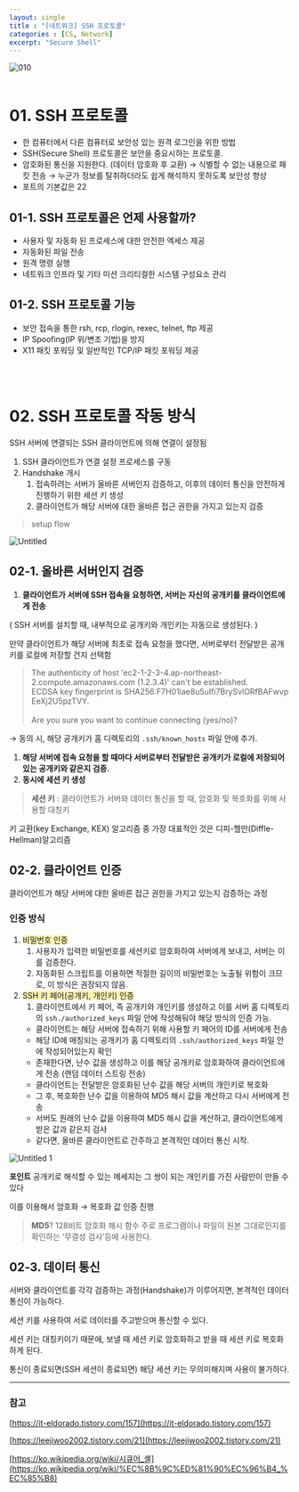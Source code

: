 ```yaml
---
layout: single
title : "[네트워크] SSH 프로토콜"
categories : [CS, Network]
excerpt: "Secure Shell"
---
```



![010](https://user-images.githubusercontent.com/72294509/156783205-e7fbca78-eb48-4c73-a5e6-5871b17b9658.png)
<br><br>

# 01. SSH 프로토콜

- 한 컴퓨터에서 다른 컴퓨터로 보안성 있는 원격 로그인을 위한 방법
- SSH(Secure Shell) 프로토콜은 보안을 중요시하는 프로토콜.
- 암호화된 통신을 지원한다. (데이터 암호화 후 교환)
→ 식별할 수 없는 내용으로 패킷 전송 
→ 누군가 정보를 탈취하더라도 쉽게 해석하지 못하도록 보안성 향상
- 포트의 기본값은 22

## 01-1. SSH 프로토콜은 언제 사용할까?

- 사용자 및 자동화 된 프로세스에 대한 안전한 엑세스 제공
- 자동화된 파일 전송
- 원격 명령 실행
- 네트워크 인프라 및 기타 미션 크리티컬한 시스템 구성요소 관리

## 01-2. SSH 프로토콜 기능

- 보안 접속을 통한 rsh, rcp, rlogin, rexec, telnet, ftp 제공
- IP Spoofing(IP 위/변조 기법)을 방지
- X11 패킷 포워딩 및 일반적인 TCP/IP 패킷 포워딩 제공

<br><br>

# 02. SSH 프로토콜 작동 방식

SSH 서버에 연결되는 SSH 클라이언트에 의해 연결이 설정됨

1. SSH 클라이언트가 연결 설정 프로세스를 구동
2. Handshake 개시
    1. 접속하려는 서버가 올바른 서버인지 검증하고, 이후의 데이터 통신을 안전하게 진행하기 위한 세션 키 생성
    2. 클라이언트가 해당 서버에 대한 올바른 접근 권한을 가지고 있는지 검증

> setup flow

![Untitled](https://user-images.githubusercontent.com/72294509/156783214-2fdfacb7-159d-418b-ab75-8424ddab3211.png)

## 02-1. 올바른 서버인지 검증

1. **클라이언트가 서버에 SSH 접속을 요청하면, 서버는 자신의 공개키를 클라이언트에게 전송**

( SSH 서버를 설치할 때, 내부적으로 공개키와 개인키는 자동으로 생성된다. )

만약 클라이언트가 해당 서버에 최초로 접속 요청을 했다면, 서버로부터 전달받은 공개키를 로컬에 저장할 건지 선택함

> The authenticity of host 'ec2-1-2-3-4.ap-northeast-2.compute.amazonaws.com (1.2.3.4)' can't be established.
ECDSA key fingerprint is SHA256:F7H01iae8u5uIfi7BrySvlORfBAFwvpEeXj2U5pzTVY.
<br><br>
Are you sure you want to continue connecting (yes/no)?
> 

→ 동의 시, 해당 공개키가 홈 디렉토리의 `.ssh/known_hosts` 파일 안에 추가.

1. **해당 서버에 접속 요청을 할 때마다 서버로부터 전달받은 공개키가 로컬에 저장되어 있는 공개키와 같은지 검증.**
2. **동시에 세션 키 생성**

> **세션 키** : 클라이언트가 서버와 데이터 통신을 할 때, 암호화 및 복호화를 위해 사용할 대칭키
> 

키 교환(key Exchange, KEX) 알고리즘 중 가장 대표적인 것은 디피-헬만(Diffle-Hellman)알고리즘

## 02-2. 클라이언트 인증

클라이언트가 해당 서버에 대한 올바른 접근 권한을 가지고 있는지 검증하는 과정

### 인증 방식

1. <span style="background-color:#fff5b1;">비밀번호 인증</span>
    1. 사용자가 입력한 비밀번호를 세션키로 암호화하여 서버에게 보내고, 서버는 이를 검증한다.
    2. 자동화된 스크립트를 이용하면 적절한 길이의 비밀번호는 노출될 위험이 크므로, 이 방식은 권장되지 않음.
2. <span style="background-color:#fff5b1;">SSH 키 페어(공개키, 개인키) 인증</span>
    1. 클라이언트에서 키 페어, 즉 공개키와 개인키를 생성하고 이를 서버 홈 디렉토리의 `ssh./authorized_keys` 파일 안에 작성해둬야 해당 방식의 인증 가능.
    - 클라이언트는 해당 서버에 접속하기 위해 사용할 키 페어의 ID를 서버에게 전송
    - 해당 ID에 매칭되는 공개키가 홈 디렉토리의 `.ssh/authorized_keys` 파일 안에 작성되어있는지 확인
    - 존재한다면, 난수 값을 생성하고 이를 해당 공개키로 암호화하여 클라이언트에게 전송 (랜덤 데이터 스트링 전송)
    - 클라이언트는 전달받은 암호화된 난수 값을 해당 서버의 개인키로 복호화
    - 그 후, 복호화한 난수 값을 이용하여 MD5 해시 값을 계산하고 다시 서버에게 전송
    - 서버도 원래의 난수 값을 이용하여 MD5 해시 값을 계산하고, 클라이언트에게 받은 값과 같은지 검사
    - 같다면, 올바른 클라이언트로 간주하고 본격적인 데이터 통신 시작.

![Untitled 1](https://user-images.githubusercontent.com/72294509/156783212-779b3443-0a48-46f4-a227-39db2262efe6.png)

**포인트** 
공개키로 해석할 수 있는 메세지는 그 쌍이 되는 개인키를 가진 사람만이 만들 수 있다

이를 이용해서 암호화 → 복호화 값 인증 진행 

> **MD5**?
128비트 암호화 해시 함수
주로 프로그램이나 파일이 원본 그대로인지를 확인하는 ‘무결성 검사’등에 사용한다.
> 

## 02-3. 데이터 통신

서버와 클라이언트를 각각 검증하는 과정(Handshake)가 이루어지면, 본격적인 데이터 통신이 가능하다. 

세션 키를 사용하여 서로 데이터를 주고받으며 통신할 수 있다. 

세션 키는 대칭키이기 때문에, 보낼 때 세션 키로 암호화하고 받을 때 세션 키로 복호화하게 된다. 

통신이 종료되면(SSH 세션이 종료되면) 해당 세션 키는 무의미해지며 사용이 불가하다.

---

### 참고

[https://it-eldorado.tistory.com/157](https://it-eldorado.tistory.com/157)

[https://leejiwoo2002.tistory.com/21](https://leejiwoo2002.tistory.com/21)

[https://ko.wikipedia.org/wiki/시큐어_셸](https://ko.wikipedia.org/wiki/%EC%8B%9C%ED%81%90%EC%96%B4_%EC%85%B8)